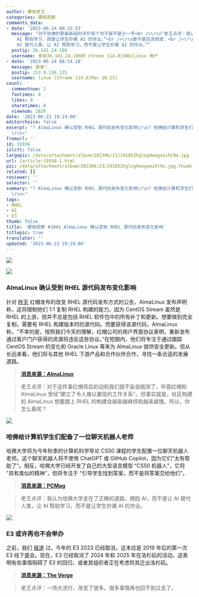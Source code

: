 ```yaml
---
author: 硬核老王
categories: 硬核观察
comments_data:
- date: '2023-06-24 00:32:53'
  message: "对于哈佛的那条新闻的评价有个句子是不是少一字<br />\r\n“老王点评：我认为哈佛大学走在了正确的道路，拥抱 AI，而不是让 AI 替代人类，让
    AI 帮助学习，而是让学生抄袭 AI 的作业。”<br />\r\n是不是应该改成：<br />\r\n“老王点评：我认为哈佛大学走在了正确的道路，拥抱 AI，而不是让
    AI 替代人类，让 AI 帮助学习，而不是让学生抄袭 AI 的作业。”"
  postip: 36.141.24.106
  username: 来自36.141.24.106的 Chrome 114.0|GNU/Linux 用户
- date: '2023-06-24 08:54:18'
  message: 谢谢！
  postip: 153.0.156.125
  username: linux [Chrome 114.0|Mac 10.15]
count:
  commentnum: 2
  favtimes: 0
  likes: 0
  sharetimes: 0
  viewnum: 2626
date: '2023-06-23 19:19:00'
editorchoice: false
excerpt: "? AlmaLinux 确认受到 RHEL 源代码发布变化影响\r\n? 哈佛给计算机学生们配备了一位聊天机器人老师\r\n? E3 或许再也不会举办\r\n»
  \r\n»"
fromurl: ''
id: 15936
islctt: false
largepic: /data/attachment/album/202306/23/191852hglog9eegeeiht9e.jpg
url: /article-15936-1.html
pic: /data/attachment/album/202306/23/191852hglog9eegeeiht9e.jpg.thumb.jpg
related: []
reviewer: ''
selector: ''
summary: "? AlmaLinux 确认受到 RHEL 源代码发布变化影响\r\n? 哈佛给计算机学生们配备了一位聊天机器人老师\r\n? E3 或许再也不会举办\r\n»
  \r\n»"
tags:
- RHEL
- AI
- E3
thumb: false
title: '硬核观察 #1041 AlmaLinux 确认受到 RHEL 源代码发布变化影响'
titlepic: true
translator: ''
updated: '2023-06-23 19:19:00'
---
```


![](/data/attachment/album/202306/23/191852hglog9eegeeiht9e.jpg)


![](/data/attachment/album/202306/23/191905dmjamapx2ja4kxla.jpg)


### AlmaLinux 确认受到 RHEL 源代码发布变化影响


针对 [昨天](/article-15933-1.html) 红帽发布的改变 RHEL 源代码发布方式的公告，AlmaLinux 发布声明称，这将限制他们 1:1 复制 RHEL 构建的能力。因为 CentOS Stream 虽然是 RHEL 的上游，但并不总是包括 RHEL 软件包中的所有补丁和更新。想要做到完全复制，需要有 RHEL 构建版本时的源代码。而要获得该源代码，AlmaLinux 称，“不幸的是，按照我们今天的理解，红帽公司的用户界面协议表明，重新发布通过客户门户获得的资源将违反这些协议。”在短期内，他们将专注于通过跟踪 CentOS Stream 的变化和 Oracle Linux 等来为 AlmaLinux 提供安全更新。但从长远来看，他们将与其他 RHEL 下游产品和合作伙伴合作，寻找一条合适的发展道路。



> 
> **[消息来源：AlmaLinux](https://almalinux.org/blog/impact-of-rhel-changes/)**
> 
> 
> 



> 
> 老王点评：对于这件事红帽背后的动机我们就不妄自揣测了，毕竟红帽和 AlmaLinux 曾经“建立了令人难以置信的工作关系”。但事实就是，社区构建的 AlmaLinux 想要跟上 RHEL 的构建会越来越麻烦和越来越慢。所以，你怎么看呢？
> 
> 
> 


![](/data/attachment/album/202306/23/191918j8996hl2npnjlh27.jpg)


### 哈佛给计算机学生们配备了一位聊天机器人老师


哈佛大学将为今年秋季的计算机科学导论 CS50 课程的学生配置一位聊天机器人老师。这个聊天机器人将不使用 ChatGPT 或 GitHub Copilot，因为它们“太有帮助了”。相反，哈佛大学已经开发了自己的大型语言模型 “CS50 机器人”，它将 “具有类似的精神”，但将专注于 “引导学生找到答案，而不是将答案交给他们”。



> 
> **[消息来源：PCMag](https://www.pcmag.com/news/harvards-new-computer-science-teacher-is-a-chatbot)**
> 
> 
> 



> 
> 老王点评：我认为哈佛大学走在了正确的道路，拥抱 AI，而不是让 AI 替代人类，让 AI 帮助学习，而不是让学生抄袭 AI 的作业。
> 
> 
> 


![](/data/attachment/album/202306/23/191935g9yt34c11dycd99v.jpg)


### E3 或许再也不会举办


之前，我们 [报道](/article-15682-1.html) 过，今年的 E3 2023 已经取消，这本应是 2019 年后的第一次 E3 线下盛会。现在，E3 已经取消了 2024 年和 2025 年在洛杉矶的活动。这表明有些事情阻碍了 E3 的回归，或者其组织者正在考虑将其迁出洛杉矶。



> 
> **[消息来源：The Verge](https://www.theverge.com/2023/6/22/23770393/e3-2024-2025-canceled-la-tourism)**
> 
> 
> 



> 
> 老王点评：一场大流行，改变了很多。很多事情再也回不到过去了。
> 
> 
>